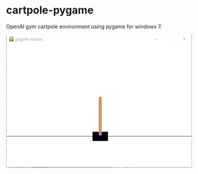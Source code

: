 # cartpole-pygame
OpenAI gym cartpole environment using pygame for windows 7.

![Alt text](/cartpole-pygame.PNG)
